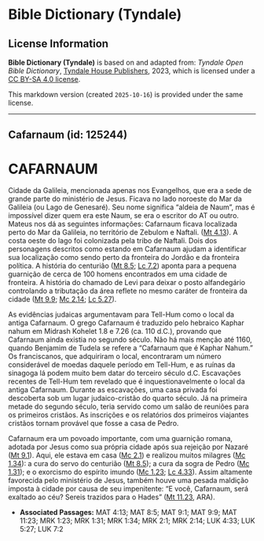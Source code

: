# Bible Dictionary (Tyndale)

## License Information

**Bible Dictionary (Tyndale)** is based on and adapted from: _Tyndale Open Bible Dictionary_, [Tyndale House Publishers](https://tyndaleopenresources.com/), 2023, which is licensed under a [CC BY-SA 4.0 license](https://creativecommons.org/licenses/by-sa/4.0/legalcode.en).

This markdown version (created `2025-10-16`) is provided under the same license.



--------------------------------

## Cafarnaum (id: 125244)

CAFARNAUM
=========

Cidade da Galileia, mencionada apenas nos Evangelhos, que era a sede de grande parte do ministério de Jesus. Ficava no lado noroeste do Mar da Galileia (ou Lago de Genesaré). Seu nome significa “aldeia de Naum”, mas é impossível dizer quem era este Naum, se era o escritor do AT ou outro. Mateus nos dá as seguintes informações: Cafarnaum ficava localizada perto do Mar da Galileia, no território de Zebulom e Naftali. ([Mt 4\.13](https://ref.ly/Matt4:13)). A costa oeste do lago foi colonizada pela tribo de Naftali. Dois dos personagens descritos como estando em Cafarnaum ajudam a identificar sua localização como sendo perto da fronteira do Jordão e da fronteira política. A história do centurião ([Mt 8\.5](https://ref.ly/Matt8:5); [Lc 7\.2](https://ref.ly/Luke7:2)) aponta para a pequena guarnição de cerca de 100 homens encontrados em uma cidade de fronteira. A história do chamado de Levi para deixar o posto alfandegário controlando a tributação da área reflete no mesmo caráter de fronteira da cidade ([Mt 9\.9](https://ref.ly/Matt9:9); [Mc 2\.14](https://ref.ly/Mark2:14); [Lc 5\.27](https://ref.ly/Luke5:27)).

As evidências judaicas argumentavam para Tell\-Hum como o local da antiga Cafarnaum. O grego Cafarnaum é traduzido pelo hebraico Kaphar nahum em Midrash Kohelet 1\.8 e 7\.26 (ca. 110 d.C.), provando que Cafarnaum ainda existia no segundo século. Não há mais menção até 1160, quando Benjamim de Tudela se refere a “Cafarnaum que é Kaphar Nahum.” Os franciscanos, que adquiriram o local, encontraram um número considerável de moedas daquele período em Tell\-Hum, e as ruínas da sinagoga lá podem muito bem datar do terceiro século d.C. Escavações recentes de Tell\-Hum tem revelado que é inquestionavelmente o local da antiga Cafarnaum. Durante as escavações, uma casa privada foi descoberta sob um lugar judaico\-cristão do quarto século. Já na primeira metade do segundo século, teria servido como um salão de reuniões para os primeiros cristãos. As inscrições e os relatórios dos primeiros viajantes cristãos tornam provável que fosse a casa de Pedro.

Cafarnaum era um povoado importante, com uma guarnição romana, adotada por Jesus como sua própria cidade após sua rejeição por Nazaré ([Mt 9\.1](https://ref.ly/Matt9:1)). Aqui, ele estava em casa ([Mc 2\.1](https://ref.ly/Mark2:1)) e realizou muitos milagres ([Mc 1\.34](https://ref.ly/Mark1:34)): a cura do servo do centurião ([Mt 8\.5](https://ref.ly/Matt8:5)); a cura da sogra de Pedro ([Mc 1\.31](https://ref.ly/Mark1:31)); e o exorcismo do espírito imundo ([Mc 1\.23](https://ref.ly/Mark1:23); [Lc 4\.33](https://ref.ly/Luke4:33)). Assim altamente favorecida pelo ministério de Jesus, também houve uma pesada maldição imposta à cidade por causa de seu impenitente: “E você, Cafarnaum, será exaltado ao céu? Sereis trazidos para o Hades” ([Mt 11\.23](https://ref.ly/Matt11:23), ARA).

* **Associated Passages:** MAT 4:13; MAT 8:5; MAT 9:1; MAT 9:9; MAT 11:23; MRK 1:23; MRK 1:31; MRK 1:34; MRK 2:1; MRK 2:14; LUK 4:33; LUK 5:27; LUK 7:2

